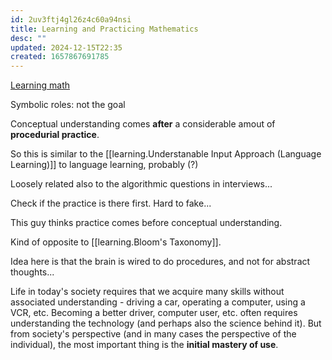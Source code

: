 ```yaml
---
id: 2uv3ftj4gl26z4c60a94nsi
title: Learning and Practicing Mathematics
desc: ""
updated: 2024-12-15T22:35
created: 1657867691785
---
```



[Learning math](https://www.maa.org/external_archive/devlin/devlin_03_06.html)

Symbolic roles: 
not the goal


Conceptual understanding comes **after** a considerable amout of **procedurial practice**.


So this is similar to the [[learning.Understanable Input Approach (Language Learning)]] to language learning, probably (?)

Loosely related also to the algorithmic questions in interviews...

Check if the practice is there first. Hard to fake...


This guy thinks practice comes before conceptual understanding.

Kind of opposite to [[learning.Bloom's Taxonomy]].

Idea here is that the brain is wired to do procedures, and not for abstract thoughts...




Life in today's society requires that we acquire many skills without associated understanding - driving a car, operating a computer, using a VCR, etc. Becoming a better driver, computer user, etc. often requires understanding the technology (and perhaps also the science behind it). But from society's perspective (and in many cases the perspective of the individual), the most important thing is the **initial mastery of use**.